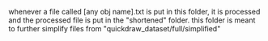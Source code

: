 whenever a file called [any obj name].txt is put in this folder, it is processed and the processed file is put in the "shortened" folder.
this folder is meant to further simplify files from "quickdraw_dataset/full/simplified"